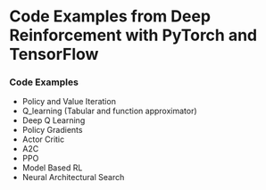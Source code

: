 # Code Examples from Deep Reinforcement with PyTorch and TensorFlow
 ### Code Examples
 * Policy and Value Iteration
 * Q_learning (Tabular and function approximator)
 * Deep Q Learning
 * Policy Gradients
 * Actor Critic
 * A2C
 * PPO
 * Model Based RL
 * Neural Architectural Search
